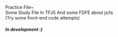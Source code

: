 Practice File~  
Some Study File In TFJS  And some FDFE about js/ts  
(Try some front-end code attempts)  
##### In development :)  